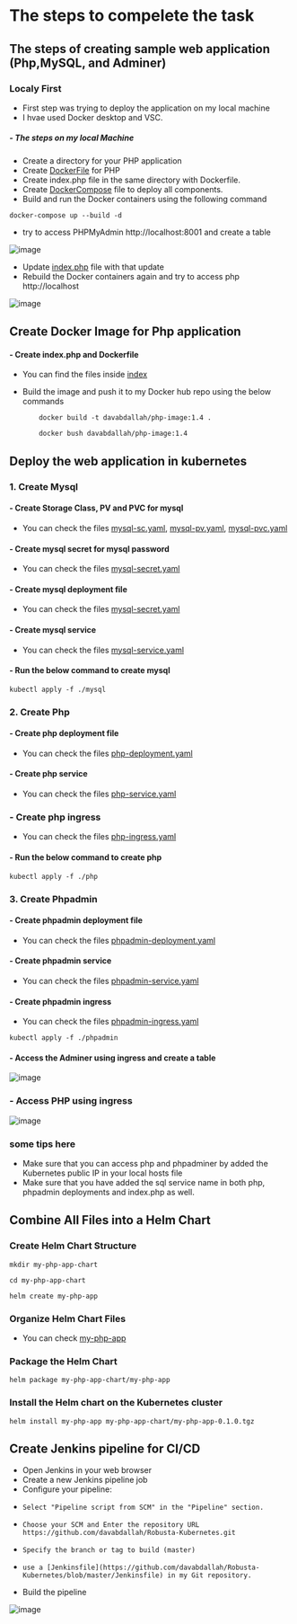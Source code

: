 # The steps to compelete the task

## The steps of creating sample web application (Php,MySQL, and Adminer)
### Localy First
- First step was trying to deploy the application on my local machine
- I hvae used Docker desktop and VSC.

##### - The steps on my local Machine

- Create a directory for your PHP application
- Create [DockerFile](https://github.com/davabdallah/Robusta-Kubernetes/blob/master/local_machine/php-app/Dockerfile) for PHP
- Create index.php file in the same directory with Dockerfile.
- Create [DockerCompose](https://github.com/davabdallah/Robusta-Kubernetes/blob/master/local_machine/Docker-Compose.yaml) file to deploy all components.
- Build and run the Docker containers using the following command
  
```console
docker-compose up --build -d
```
- try to access PHPMyAdmin http://localhost:8001 and create a table

![image](https://github.com/davabdallah/Robusta-Kubernetes/assets/71341750/446f6ca7-63e4-43db-910c-c637bf9c020b)

- Update [index.php](https://github.com/davabdallah/Robusta-Kubernetes/blob/master/local_machine/php-app/index.php) file with that update
- Rebuild the Docker containers again and try to access php http://localhost 

![image](https://github.com/davabdallah/Robusta-Kubernetes/assets/71341750/d9ab3511-77c2-43a8-94b6-81d24b2da670)


###

## Create Docker Image for Php application 
   #### - Create index.php and Dockerfile 
- You can find the files inside [index](https://github.com/davabdallah/Robusta-Kubernetes/tree/master/index)
  
- Build the image and push it to my Docker hub repo using the below commands
  
  ```console
      docker build -t davabdallah/php-image:1.4 .
  ```
  
  ```console
      docker bush davabdallah/php-image:1.4
  ```

## Deploy the web application in kubernetes
   ### 1. Create Mysql
   
#### - Create Storage Class, PV and PVC for mysql
-  You can check the files [mysql-sc.yaml](https://github.com/davabdallah/Robusta-Kubernetes/blob/master/mysql/01.%20mysql-sc.yaml), [mysql-pv.yaml](https://github.com/davabdallah/Robusta-Kubernetes/blob/master/mysql/02.%20mysql-pv.yaml), [mysql-pvc.yaml](https://github.com/davabdallah/Robusta-Kubernetes/blob/master/mysql/03.mysql-pvc.yaml)

#### - Create mysql secret for mysql password
-  You can check the files [mysql-secret.yaml](https://github.com/davabdallah/Robusta-Kubernetes/blob/master/mysql/04.%20mysql-secret.yaml)

#### - Create mysql deployment file
-  You can check the files [mysql-secret.yaml](https://github.com/davabdallah/Robusta-Kubernetes/blob/master/mysql/05.%20mysql-deplyment.yaml)

#### - Create mysql service
-  You can check the files [mysql-service.yaml](https://github.com/davabdallah/Robusta-Kubernetes/blob/master/mysql/06.%20mysql-service.yaml)

#### - Run the below command to create mysql

```console
kubectl apply -f ./mysql
```

### 2. Create Php
#### - Create php deployment file
-  You can check the files [php-deployment.yaml](https://github.com/davabdallah/Robusta-Kubernetes/blob/master/php/01.%20php-deployment.yaml)

#### - Create php service
-  You can check the files [php-service.yaml](https://github.com/davabdallah/Robusta-Kubernetes/tree/master/php)

### - Create php ingress
-  You can check the files [php-ingress.yaml](https://github.com/davabdallah/Robusta-Kubernetes/blob/master/php/02.%20php-ingress.yaml)

#### - Run the below command to create php

```console
kubectl apply -f ./php
```

### 3. Create Phpadmin
#### - Create phpadmin deployment file
-  You can check the files [phpadmin-deployment.yaml](https://github.com/davabdallah/Robusta-Kubernetes/blob/master/phpadmin/01.%20phpadmin-deployment.yaml)

#### - Create phpadmin service
-  You can check the files [phpadmin-service.yaml](https://github.com/davabdallah/Robusta-Kubernetes/blob/master/phpadmin/03.%20phpadmin-service.yaml)

#### - Create phpadmin ingress
-  You can check the files [phpadmin-ingress.yaml](https://github.com/davabdallah/Robusta-Kubernetes/blob/master/phpadmin/02.%20phpadmin-ingress.yaml)

```console
kubectl apply -f ./phpadmin
```

#### - Access the Adminer using ingress and create a table
![image](https://github.com/davabdallah/Robusta-Kubernetes/assets/71341750/69287cbe-827c-4a6f-85e6-d1baa7aba622)

### - Access PHP using ingress

![image](https://github.com/davabdallah/Robusta-Kubernetes/assets/71341750/c557e26f-79cf-48ec-bdfa-5f3dc7b6cfb6)

### some tips here
- Make sure that you can access php and phpadminer by added the Kubernetes public IP in your local hosts file
- Make sure that you have added the sql service name in both php, phpadmin deployments and index.php as well.


## Combine All Files into a Helm Chart

### Create Helm Chart Structure

```console
mkdir my-php-app-chart
```

```console
cd my-php-app-chart
```

```console
helm create my-php-app
```

### Organize Helm Chart Files
- You can check [my-php-app](https://github.com/davabdallah/Robusta-Kubernetes/tree/master/my-php-app)

### Package the Helm Chart

```console
helm package my-php-app-chart/my-php-app
```

### Install the Helm chart on the Kubernetes cluster

```console
helm install my-php-app my-php-app-chart/my-php-app-0.1.0.tgz
```

 ## Create Jenkins pipeline for CI/CD

 - Open Jenkins in your web browser
 - Create a new Jenkins pipeline job
 - Configure your pipeline:
 -     Select "Pipeline script from SCM" in the "Pipeline" section.
 -     Choose your SCM and Enter the repository URL https://github.com/davabdallah/Robusta-Kubernetes.git
 -     Specify the branch or tag to build (master)
 -     use a [Jenkinsfile](https://github.com/davabdallah/Robusta-Kubernetes/blob/master/Jenkinsfile) in my Git repository.
 - Build the pipeline

![image](https://github.com/davabdallah/Robusta-Kubernetes/assets/71341750/3a4315e1-08d2-4cfa-8821-947419fef9ca)


    
